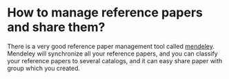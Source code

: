 How to manage reference papers and share them?
============================================
There is a very good reference paper management tool called [mendeley](https://www.mendeley.com/). Mendeley will synchronize all your reference papers, and you can classify your reference papers to several catalogs, and it can easy share paper with group which you created.